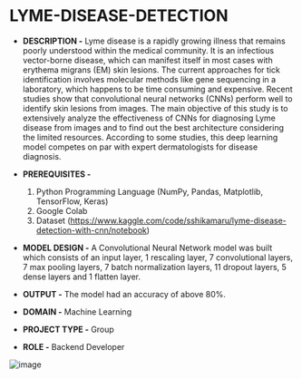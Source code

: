 # LYME-DISEASE-DETECTION




- **DESCRIPTION -** Lyme disease is a rapidly growing illness that remains poorly understood within the medical community. It is an infectious vector-borne disease, which can manifest itself in most cases with erythema migrans (EM) skin lesions. The current approaches for tick identification involves molecular methods like gene sequencing in a laboratory, which happens to be time consuming and expensive. Recent studies show that convolutional neural networks (CNNs) perform well to identify skin lesions from images. The main objective of this study is to extensively analyze the effectiveness of CNNs for diagnosing Lyme disease from images and to find out the best architecture considering the limited resources. According to some studies, this deep learning model competes on par with expert dermatologists for disease diagnosis.





- **PREREQUISITES -**
  1) Python Programming Language (NumPy, Pandas, Matplotlib, TensorFlow, Keras)
  2) Google Colab
  3) Dataset (https://www.kaggle.com/code/sshikamaru/lyme-disease-detection-with-cnn/notebook)




 
- **MODEL DESIGN -** A Convolutional Neural Network model was built which consists of an input layer, 1 rescaling layer, 7 convolutional layers, 7 max pooling layers, 7 batch normalization layers, 11 dropout layers, 5 dense layers and 1 flatten layer.




- **OUTPUT -** The model had an accuracy of above 80%.




 - **DOMAIN -** Machine Learning





 - **PROJECT TYPE -** Group






- **ROLE -** Backend Developer






![image](https://github.com/gargichoudhary12/LYME-DISEASE-DETECTION/assets/104214078/f9320f05-dcd9-40dd-a6d8-f746b20ae5a1)
